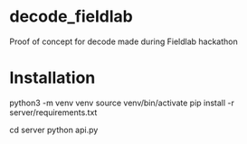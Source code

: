 # decode_fieldlab
Proof of concept for decode made during Fieldlab hackathon

# Installation

python3 -m venv venv
source venv/bin/activate
pip install -r server/requirements.txt

cd server
python api.py
